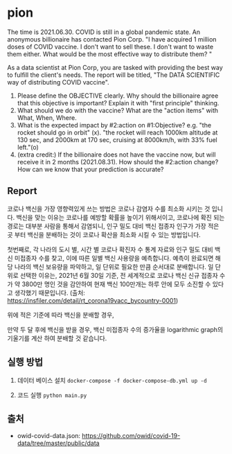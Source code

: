 # pion

The time is 2021.06.30. COVID is still in a global pandemic state.
An anonymous billionaire has contacted Pion Corp.
"I have acquired 1 million doses of COVID vaccine.
I don't want to sell these.
I don't want to waste them either.
What would be the most effective way to distribute them? "

As a data scientist at Pion Corp, you are tasked with providing the best way to fulfill the client's needs.
The report will be titled, "The DATA SCIENTIFIC way of distributing COVID vaccine".

1. Please define the OBJECTIVE clearly. Why should the billionaire agree that this objective is important? Explain it with "first principle" thinking.
2. What should we do with the vaccine? What are the "action items" with What, When, Where.
3. What is the expected impact by #2:action on #1:Objective? e.g. "the rocket should go in orbit" (x). "the rocket will reach 1000km altitude at 130 sec, and 2000km at 170 sec, cruising at 8000km/h, with 33% fuel left."(o)
4. (extra credit:) If the billionaire does not have the vaccine now, but will receive it in 2 months (2021.08.31). How should the #2:action change? How can we know that your prediction is accurate?


## Report
코로나 백신을 가장 영향력있게 쓰는 방법은 코로나 감염자 수를 최소화 시키는 것 입니다.
백신을 맞는 이유는 코로나를 예방할 확률을 높이기 위해서이고, 코로나에 확진 되는 경로는 대부분 사람을 통해서 감염되니, 인구 밀도 대비 백신 접종자 인구가 가장 적은 곳 부터 백신을 분배하는 것이 코로나 확산을 최소화 시킬 수 있는 방법입니다.

첫번째로, 각 나라의 도시 별, 시간 별 코로나 확진자 수 통계 자료와 인구 밀도 대비 백신 미접종자 수를 찾고, 이에 따른 일별 백신 사용량을 예측합니다.
예측이 완료되면 해당 나라의 백신 보유량을 파악하고, 일 단위로 필요한 만큼 순서대로 분배합니다.
일 단위로 선택한 이유는, 2021년 6월 30일 기준, 전 세계적으로 코로나 백신 신규 접종자 수가 약 3800만 명인 것을 감안하여 현재 백신 100만개는 하루 안에 모두 소진할 수 있다고 생각했기 때문입니다. (출처: https://insfiler.com/detail/rt_corona19vacc_bycountry-0001)

위에 적은 기준에 따라 백신을 분배할 경우, 

만약 두 달 후에 백신을 받을 경우, 백신 미접종자 수의 증가율을 logarithmic graph의 기울기를 계산 하여 분배할 것 같습니다.


## 실행 방법
1. 데이터 베이스 설치
`docker-compose -f docker-compose-db.yml up -d`

2. 코드 실행
`python main.py`


## 출처
- owid-covid-data.json: https://github.com/owid/covid-19-data/tree/master/public/data
